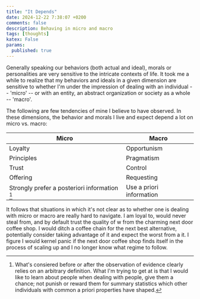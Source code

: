 ```yaml
---
title: "It Depends"
date: 2024-12-22 7:38:07 +0200
comments: false
description: Behaving in micro and macro
tags: [thoughts]
katex: False
params:
  published: true
---
```


Generally speaking our behaviors (both actual and ideal), morals or personalities are very sensitive to the intricate contexts of life.
It took me a while to realize that my behaviors and ideals in a given dimension are sensitive to whether I'm under the impression of dealing
with an individual -- 'micro' -- or with an entity, an abstract organization or society as a whole -- 'macro'.

The following are few tendencies of mine I believe to have observed. In these dimensions, the behavior and morals I live and expect depend a lot on micro vs. macro:

| Micro                                         | Macro                    |
|-----------------------------------------------|--------------------------|
| Loyalty                                       | Opportunism              |
| Principles                                    | Pragmatism               |
| Trust                                         | Control                  |
| Offering                                      | Requesting               |
| Strongly prefer a posteriori information [^0] | Use a priori information |

It follows that situations in which it's not clear as to whether one is dealing with micro or macro are really hard to navigate. I am loyal to, would never steal from, and by default trust the quality of w from the charming next door coffee shop. I would ditch a coffee chain for the next best alternative, potentially consider taking advantage of it and expect the worst from a it. I figure I would kernel panic if the next door coffee shop finds itself in the process of scaling up and I no longer know what regime to follow.

[^0]: What's consiered before or after the observation of evidence clearly relies on an arbitrary definition. What I'm trying to get at is that I would like to learn about people when dealing with people, give them a chance; not punish or reward them for summary statistics which other individuals with common a priori properties have shaped.

